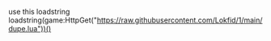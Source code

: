 use this loadstring loadstring(game:HttpGet("https://raw.githubusercontent.com/Lokfid/1/main/dupe.lua"))()
